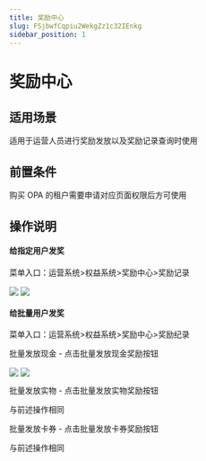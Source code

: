 ```yaml
---
title: 奖励中心
slug: FSjbwfCqpiu2WekgZz1c32IEnkg
sidebar_position: 1
---
```



# 奖励中心

## 适用场景

适用于运营人员进行奖励发放以及奖励记录查询时使用

## 前置条件

购买 OPA 的租户需要申请对应页面权限后方可使用

## 操作说明

#### 给指定用户发奖

菜单入口：运营系统&gt;权益系统&gt;奖励中心&gt;奖励记录

<img src="/assets/VSHObeIPaorIEhxRMZecoJ7UnXe.png" src-width="3252" src-height="1426" align="center"/>

<img src="/assets/QF1zbPB0oowMjwxQB4dcMmbGnaf.png" src-width="3254" src-height="1630" align="center"/>

#### 给批量用户发奖

菜单入口：运营系统&gt;权益系统&gt;奖励中心&gt;奖励纪录

批量发放现金 - 点击批量发放现金奖励按钮

<img src="/assets/Uzx8bPNgmobTwhxLSEOc7SA4n2g.png" src-width="3246" src-height="280" align="center"/>

<img src="/assets/Y3gqbWsc5ojQhqxwwCdc5iWynwc.png" src-width="3248" src-height="1622" align="center"/>

批量发放实物 - 点击批量发放实物奖励按钮

与前述操作相同

批量发放卡券 - 点击批量发放卡券奖励按钮

与前述操作相同

